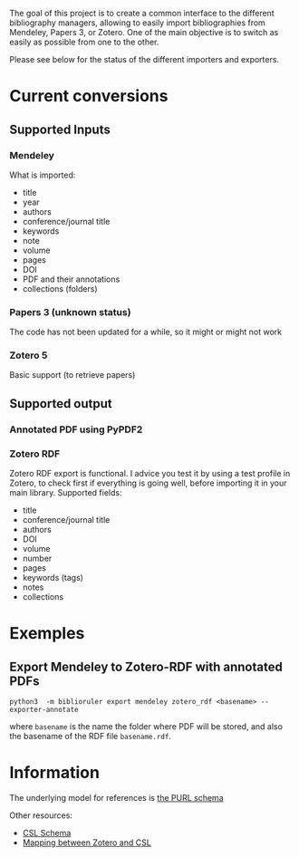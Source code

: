 The goal of this project is to create a common interface to the different bibliography managers, allowing to easily import bibliographies from Mendeley, Papers 3, or Zotero. One of the main objective is to switch as easily as possible from one to the other.

Please see below for the status of the different importers and exporters.

# Current conversions

## Supported Inputs

### Mendeley

What is imported:

- title
- year
- authors
- conference/journal title
- keywords
- note
- volume
- pages
- DOI
- PDF and their annotations
- collections (folders)

### Papers 3 (unknown status)

The code has not been updated for a while, so it might or might not work

### Zotero 5 

Basic support (to retrieve papers) 

## Supported output


### Annotated PDF using PyPDF2

### Zotero RDF

Zotero RDF export is functional. I advice you test it by using a test profile in Zotero, to check first if everything is going well, before importing it in your main library. 
Supported fields:

- title
- conference/journal title
- authors
- DOI
- volume
- number
- pages
- keywords (tags)
- notes
- collections


# Exemples

## Export Mendeley to Zotero-RDF with annotated PDFs

```
python3  -m biblioruler export mendeley zotero_rdf <basename> --exporter-annotate
```
where `basename` is the name the folder where PDF will be stored, and also the basename of the RDF file `basename.rdf`.


# Information

The underlying model for references is [the PURL schema](http://vocab.org/biblio/schema)

Other resources:

- [CSL Schema](https://github.com/citation-style-language/schema/raw/master/csl-data.json)
- [Mapping between Zotero and CSL](http://aurimasv.github.io/z2csl/typeMap.xml)
